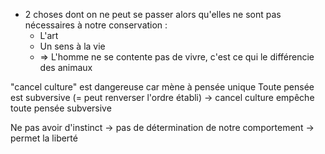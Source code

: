 - 2 choses dont on ne peut se passer alors qu'elles ne sont pas nécessaires à notre conservation :
	- L'art
	- Un sens à la vie
	- => L'homme ne se contente pas de vivre, c'est ce qui le différencie des animaux

"cancel culture" est dangereuse car mène à pensée unique
Toute pensée est subversive (= peut renverser l'ordre établi) -> cancel culture empêche toute pensée subversive

Ne pas avoir d'instinct -> pas de détermination de notre comportement -> permet la liberté